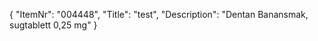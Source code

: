 {
  "ItemNr": "004448",
  "Title": "test",
  "Description": "Dentan Banansmak, sugtablett 0,25 mg"
}